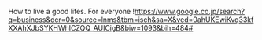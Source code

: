
How to live a good lifes. For everyone
!https://www.google.co.jp/search?q=business&dcr=0&source=lnms&tbm=isch&sa=X&ved=0ahUKEwiKvq33kfXXAhXJbSYKHWhICZQQ_AUICigB&biw=1093&bih=484#

